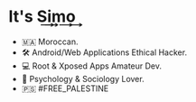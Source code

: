 # It's S͢i͢m͢o͢
- 🇲🇦 Moroccan.
- 🛠️ Android/Web Applications Ethical Hacker.
- 💻 Root & Xposed Apps Amateur Dev.
- 🧬 Psychology & Sociology Lover.
- 🇵🇸 #FREE_PALESTINE

